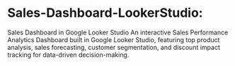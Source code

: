 # Sales-Dashboard-LookerStudio: 
Sales Dashboard in Google Looker Studio An interactive Sales Performance Analytics Dashboard built in Google Looker Studio, featuring top product analysis, sales forecasting, customer segmentation, and discount impact tracking for data-driven decision-making.
